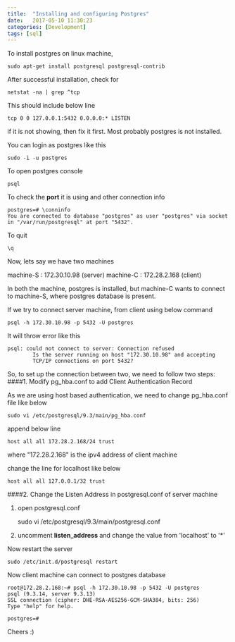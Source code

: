 ```yaml
---
title:  "Installing and configuring Postgres"
date:   2017-05-10 11:30:23
categories: [Development]
tags: [sql]
---
```

To install postgres on linux machine,

    sudo apt-get install postgresql postgresql-contrib

After successful installation, check for 

    netstat -na | grep ^tcp

This should include below line 

    tcp 0 0 127.0.0.1:5432 0.0.0.0:* LISTEN

if it is not showing, then fix it first. Most probably postgres is not installed.

You can login as postgres like this

    sudo -i -u postgres

To open postgres console

    psql

To check the **port** it is using and other connection info

    postgres=# \conninfo
    You are connected to database "postgres" as user "postgres" via socket in "/var/run/postgresql" at port "5432".

To quit

    \q


Now, lets say we have two machines

machine-S : 172.30.10.98 (server)
machine-C : 172.28.2.168 (client)

In both the machine, postgres is installed, but machine-C wants to connect to machine-S, where postgres database is present.

If we try to connect server machine, from client using below command

    psql -h 172.30.10.98 -p 5432 -U postgres

It will throw error like this

    psql: could not connect to server: Connection refused
            Is the server running on host "172.30.10.98" and accepting
            TCP/IP connections on port 5432?


So, to set up the connection between two, we need to follow two steps:
####1. Modify pg_hba.conf to add Client Authentication Record

As we are using host based authentication, we need to change pg_hba.conf file like below

    sudo vi /etc/postgresql/9.3/main/pg_hba.conf

append below line

    host all all 172.28.2.168/24 trust

where "172.28.2.168" is the ipv4 address of client machine

change the line for localhost like below

    host all all 127.0.0.1/32 trust


####2. Change the Listen Address in postgresql.conf of server machine

1. open postgresql.conf 

    sudo vi /etc/postgresql/9.3/main/postgresql.conf


2. uncomment **listen_address** and change the value from 'localhost' to '*'

Now restart the server

    sudo /etc/init.d/postgresql restart


Now client machine can connect to postgres database

    root@172.28.2.168:~# psql -h 172.30.10.98 -p 5432 -U postgres
    psql (9.3.14, server 9.3.13)
    SSL connection (cipher: DHE-RSA-AES256-GCM-SHA384, bits: 256)
    Type "help" for help.
    
    postgres=# 

Cheers :)

